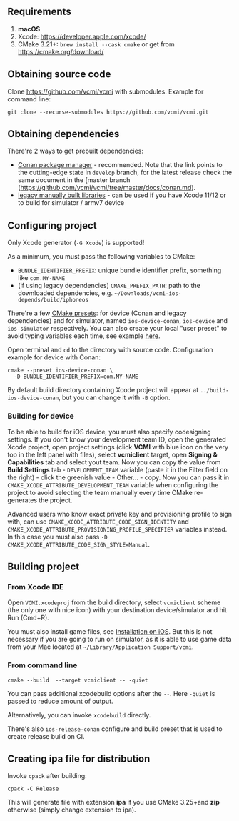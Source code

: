 ## Requirements

1.  **macOS**
2.  Xcode: <https://developer.apple.com/xcode/>
3.  CMake 3.21+: `brew install --cask cmake` or get from <https://cmake.org/download/>

## Obtaining source code

Clone <https://github.com/vcmi/vcmi> with submodules. Example for command line:

`git clone --recurse-submodules https://github.com/vcmi/vcmi.git`

## Obtaining dependencies

There're 2 ways to get prebuilt dependencies:

-   [Conan package manager](https://github.com/vcmi/vcmi/tree/develop/docs/conan.md) - recommended. Note that the link points to the cutting-edge state in `develop` branch, for the latest release check the same document in the [master branch (https://github.com/vcmi/vcmi/tree/master/docs/conan.md).
-   [legacy manually built libraries](https://github.com/vcmi/vcmi-ios-deps) - can be used if you have Xcode 11/12 or to build for simulator / armv7 device

## Configuring project

Only Xcode generator (`-G Xcode`) is supported!

As a minimum, you must pass the following variables to CMake:

-   `BUNDLE_IDENTIFIER_PREFIX`: unique bundle identifier prefix, something like `com.MY-NAME`
-   (if using legacy dependencies) `CMAKE_PREFIX_PATH`: path to the downloaded dependencies, e.g. `~/Downloads/vcmi-ios-depends/build/iphoneos`

There're a few [CMake presets](https://cmake.org/cmake/help/latest/manual/cmake-presets.7.html): for device (Conan and legacy dependencies) and for simulator, named `ios-device-conan`, `ios-device` and `ios-simulator` respectively. You can also create your local "user preset" to avoid typing variables each time, see example [here](https://gist.github.com/kambala-decapitator/59438030c34b53aed7d3895aaa48b718).

Open terminal and `cd` to the directory with source code. Configuration example for device with Conan:

`cmake --preset ios-device-conan \`  
`  -D BUNDLE_IDENTIFIER_PREFIX=com.MY-NAME`

By default build directory containing Xcode project will appear at `../build-ios-device-conan`, but you can change it with `-B` option. 

### Building for device

To be able to build for iOS device, you must also specify codesigning settings. If you don't know your development team ID, open the generated Xcode project, open project settings (click **VCMI** with blue icon on the very top in the left panel with files), select **vcmiclient** target, open **Signing & Capabilities** tab and select yout team. Now you can copy the value from **Build Settings** tab - `DEVELOPMENT_TEAM` variable (paste it in the Filter field on the right) - click the greenish value - Other... - copy. Now you can pass it in `CMAKE_XCODE_ATTRIBUTE_DEVELOPMENT_TEAM` variable when configuring the project to avoid selecting the team manually every time CMake re-generates the project.

Advanced users who know exact private key and provisioning profile to sign with, can use `CMAKE_XCODE_ATTRIBUTE_CODE_SIGN_IDENTITY` and `CMAKE_XCODE_ATTRIBUTE_PROVISIONING_PROFILE_SPECIFIER` variables instead. In this case you must also pass `-D CMAKE_XCODE_ATTRIBUTE_CODE_SIGN_STYLE=Manual`.

## Building project

### From Xcode IDE

Open `VCMI.xcodeproj` from the build directory, select `vcmiclient` scheme (the only one with nice icon) with your destination device/simulator and hit Run (Cmd+R).

You must also install game files, see [Installation on iOS](../players/Installation_iOS.md). But this is not necessary if you are going to run on simulator, as it is able to use game data from your Mac located at `~/Library/Application Support/vcmi`.

### From command line

`cmake --build `<path to build directory>` --target vcmiclient -- -quiet`

You can pass additional xcodebuild options after the `--`. Here `-quiet` is passed to reduce amount of output.

Alternatively, you can invoke `xcodebuild` directly.

There's also `ios-release-conan` configure and build preset that is used to create release build on CI.

## Creating ipa file for distribution

Invoke `cpack` after building:

`cpack -C Release`

This will generate file with extension **ipa** if you use CMake 3.25+and **zip** otherwise (simply change extension to ipa).